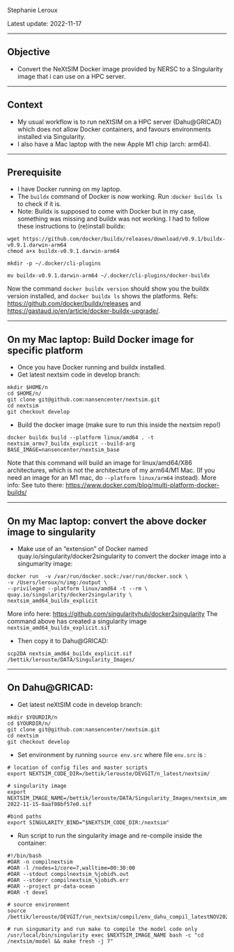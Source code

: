 Stephanie Leroux

Latest update: 2022-11-17

- - - -
## Objective
* Convert the NeXtSIM Docker image  provided by NERSC  to a SIngularity image that i can use on a HPC server.

- - - -
## Context 
*  My usual workflow is to run neXtSIM on a HPC server (Dahu@GRICAD) which does not allow Docker containers, and favours environments installed via Singularity.
* I also have  a Mac laptop with the new Apple M1 chip (arch: arm64).

- - - -
## Prerequisite
* I  have Docker running on my laptop.
* The  `buildx` command of Docker is now working.  Run :`docker buildx ls` to check if it is.
* Note: Buildx is supposed to come with Docker but in my case, something was missing and buildx was not working. I had to  follow these instructions to (re)install buildx:
```
wget https://github.com/docker/buildx/releases/download/v0.9.1/buildx-v0.9.1.darwin-arm64
chmod a+x buildx-v0.9.1.darwin-arm64

mkdir -p ~/.docker/cli-plugins

mv buildx-v0.9.1.darwin-arm64 ~/.docker/cli-plugins/docker-buildx
```
Now the command `docker buildx version` should show you the buildx version installed, and `docker buildx ls` shows the platforms.
Refs: https://github.com/docker/buildx/releases and  https://gastaud.io/en/article/docker-buildx-upgrade/.

- - - -
## On my Mac laptop: Build Docker image for specific  platform
* Once you have  Docker running and buildx installed.
* Get latest nextsim code in develop branch:
```
mkdir $HOME/n
cd $HOME/n/
git clone git@github.com:nansencenter/nextsim.git
cd nextsim
git checkout develop
```

* Build the docker image (make sure to run this  inside the nextsim repo!)
```
docker buildx build --platform linux/amd64 . -t nextsim_armv7_buildx_explicit --build-arg BASE_IMAGE=nansencenter/nextsim_base 
```

Note that this command  will build an image for linux/amd64/X86 architectures, which is not the architecture of  my arm64/M1 Mac. 
(If you need an image for an M1 mac, do `--platform linux/arm64` instead). 
More info: See tuto there: https://www.docker.com/blog/multi-platform-docker-builds/

- - - -
## On my Mac laptop: convert the above docker image to singularity
* Make use of an “extension” of Docker named quay.io/singularity/docker2singularity to convert the docker image into a singumarity image:
```
docker run  -v /var/run/docker.sock:/var/run/docker.sock \
-v /Users/leroux/n/img:/output \
--privileged --platform linux/amd64 -t --rm \
quay.io/singularity/docker2singularity \
nextsim_amd64_buildx_explicit
```
More info here: https://github.com/singularityhub/docker2singularity
The command above has created a singularity image `nextsim_amd64_buildx_explicit.sif`

* Then copy it to Dahu@GRICAD:
```
scp2DA nextsim_amd64_buildx_explicit.sif /bettik/lerouste/DATA/Singularity_Images/
```

- - - -
## On Dahu@GRICAD:
* Get latest neXtSIM code in develop branch:
```
mkdir $YOURDIR/n
cd $YOURDIR/n/
git clone git@github.com:nansencenter/nextsim.git
cd nextsim
git checkout develop
```

* Set  environment by running `source env.src` where file  `env.src` is :
```
# location of config files and master scripts
export NEXTSIM_CODE_DIR=/bettik/lerouste/DEVGIT/n_latest/nextsim/

# singularity image
export NEXTSIM_IMAGE_NAME=/bettik/lerouste/DATA/Singularity_Images/nextsim_amd64_buildx_explicit-2022-11-15-8aaf08bf57e0.sif

#bind paths
export SINGULARITY_BIND=“$NEXTSIM_CODE_DIR:/nextsim"
```

* Run script to run the singularity image and re-compile inside the container:
```
#!/bin/bash
#OAR -n compilnextsim
#OAR -l /nodes=1/core=7,walltime=00:30:00
#OAR --stdout compilnextsim_%jobid%.out
#OAR --stderr compilnextsim_%jobid%.err
#OAR --project pr-data-ocean
#OAR -t devel

# source environment
source /bettik/lerouste/DEVGIT/run_nextsim/compil/env_dahu_compil_latestNOV2022.src

# run singumarity and run make to compile the model code only
/usr/local/bin/singularity exec $NEXTSIM_IMAGE_NAME bash -c "cd /nextsim/model && make fresh -j 7"               
```
 
